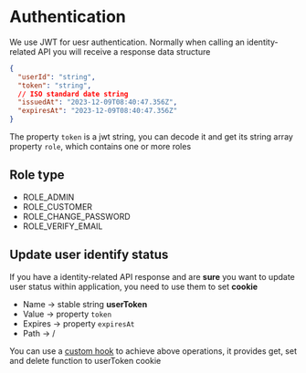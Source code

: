 # Authentication

We use JWT for uesr authentication. Normally when calling an identity-related API you will receive a response data structure

```json
{
  "userId": "string",
  "token": "string",
  // ISO standard date string
  "issuedAt": "2023-12-09T08:40:47.356Z",
  "expiresAt": "2023-12-09T08:40:47.356Z"
}
```

The property `token` is a jwt string, you can decode it and get its string array property `role`, which contains one or more roles

## Role type

- ROLE_ADMIN
- ROLE_CUSTOMER
- ROLE_CHANGE_PASSWORD
- ROLE_VERIFY_EMAIL

## Update user identify status

If you have a identity-related API response and are **sure** you want to update user status within application, you need to use them to set **cookie**

- Name &#8594; stable string **userToken**
- Value &#8594; property `token`
- Expires &#8594; property `expiresAt`
- Path &#8594; /

You can use a [custom hook](../src/hooks//useUserTokenCookie.ts) to achieve above operations, it provides get, set and delete function to userToken cookie

